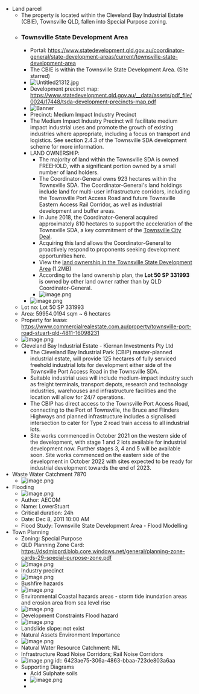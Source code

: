 - Land parcel
	- The property is located within the Cleveland Bay Industrial Estate (CBIE), Townsville QLD, fallen into Special Purpose zoning.
	- ### Townsville State Development Area
		- Portal: https://www.statedevelopment.qld.gov.au/coordinator-general/state-development-areas/current/townsville-state-development-area
		- The CBIE is within the Townsville State Development Area. (Site starred)
		- ![Untitled21312.jpg](../assets/Untitled21312_1680062569923_0.jpg)
		- Development precinct map: https://www.statedevelopment.qld.gov.au/__data/assets/pdf_file/0024/17448/tsda-development-precincts-map.pdf
		- ![Banner](https://www.statedevelopment.qld.gov.au/__data/assets/image/0016/23326/townsville-sda2.jpg)
		- Precinct: Medium Impact Industry Precinct
		- The Medium Impact Industry Precinct will facilitate medium impact industrial uses and promote the growth of existing industries where appropriate, including a focus on transport and logistics. See section 2.4.3 of the Townsville SDA development scheme for more information.
		- LAND OWNERSHIP:
			- The majority of land within the Townsville SDA is owned FREEHOLD, with a significant portion owned by a small number of land holders.
			- The Coordinator-General owns 923 hectares within the Townsville SDA. The Coordinator-General's land holdings include land for multi-user infrastructure corridors, including the Townsville Port Access Road and future Townsville Eastern Access Rail Corridor, as well as industrial development and buffer areas.
			- In June 2018, the Coordinator-General acquired approximately 810 hectares to support the acceleration of the Townsville SDA, a key commitment of the [Townsville City Deal](https://www.infrastructure.gov.au/cities/city-deals/townsville/).
			- Acquiring this land allows the Coordinator-General to proactively respond to proponents seeking development opportunities here.
			- View the [land ownership in the Townsville State Development Area](https://www.statedevelopment.qld.gov.au/__data/assets/pdf_file/0017/17243/townsville-sda-ownership.pdf) (1.2MB)
			- According to the land ownership plan, the **Lot 50 SP 331993** is owned by other land owner rather than by QLD Coordinator-General.
			- ![image.png](../assets/image_1680062762466_0.png)
		- ![image.png](../assets/image_1680062219323_0.png)
	- Lot no: Lot 50 SP 331993
	- Area: 59954.0194 sqm ~ 6 hectares
	- Property for lease: https://www.commercialrealestate.com.au/property/townsville-port-road-stuart-qld-4811-16098231
	- ![image.png](../assets/image_1680060926990_0.png)
	- Cleveland Bay Industrial Estate - Kiernan Investments Pty Ltd
		- The Cleveland Bay Industrial Park (CBIP) master-planned industrial estate, will provide 125 hectares of fully serviced freehold industrial lots for development either side of the Townsville Port Access Road in the Townsville SDA.
		- Suitable industrial uses will include medium-impact industry such as freight terminals, transport depots, research and technology industries, warehouses and infrastructure facilities and the location will allow for 24/7 operations.
		- The CBIP has direct access to the Townsville Port Access Road, connecting to the Port of Townsville, the Bruce and Flinders Highways and planned infrastructure includes a signalised intersection to cater for Type 2 road train access to all industrial lots.
		- Site works commenced in October 2021 on the western side of the development, with stage 1 and 2 lots available for industrial development now. Further stages 3, 4 and 5 will be available soon. Site works commenced on the eastern side of the development in October 2022 with sites expected to be ready for industrial development towards the end of 2023.
- Waste Water Catchment 7870
	- ![image.png](../assets/image_1680058452951_0.png)
- Flooding
	- ![image.png](../assets/image_1680058739461_0.png)
	- Author: AECOM
	- Name: LowerStuart
	- Critical duration: 24h
	- Date: Dec 8, 2011 10:00 AM
	- Flood Study: Townsville State Development Area - Flood Modelling
- Town Planning
	- Zoning: Special Purpose
	- QLD Planning Zone Card: https://dsdmipprd.blob.core.windows.net/general/planning-zone-cards-29-special-purpose-zone.pdf
	- ![image.png](../assets/image_1680058852486_0.png)
	- Industry precinct
	- ![image.png](../assets/image_1680059303925_0.png)
	- Bushfire hazards
	- ![image.png](../assets/image_1680059592692_0.png)
	- Environmental Coastal hazards areas - storm tide inundation areas and erosion area from sea level rise
	- ![image.png](../assets/image_1680059720120_0.png)
	- Development Constraints Flood hazard
	- ![image.png](../assets/image_1680059847423_0.png)
	- Landslide slope: not exist
	- Natural Assets Environment Importance
	- ![image.png](../assets/image_1680059947185_0.png)
	- Natural Water Resource Catchment: NIL
	- Infrastructure Road Noise Corridors; Rail Noise Corridors
	- ![image.png](../assets/image_1680060399246_0.png)
	  id:: 6423ae75-306a-4863-bbaa-723de803a6aa
	- Supporting Diagrams
		- Acid Sulphate soils
		- ![image.png](../assets/image_1680060488181_0.png)
		-